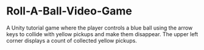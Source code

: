 # Roll-A-Ball-Video-Game
A Unity tutorial game where the player controls a blue ball using the arrow keys to collide with yellow pickups and make them disappear. The upper left corner displays a count of collected yellow pickups.
